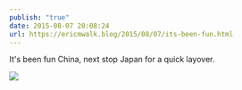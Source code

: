 ```yaml
---
publish: "true"
date: 2015-08-07 20:08:24
url: https://ericmwalk.blog/2015/08/07/its-been-fun.html
---
```


It's been fun China, next stop Japan for a quick layover.

![](https://ericmwalk.blog/uploads/2022/62884df750.jpg)